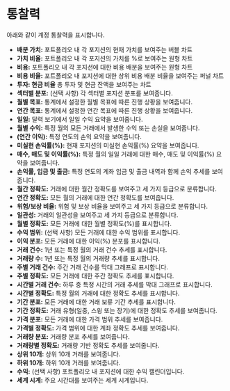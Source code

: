 # **통찰력**

아래와 같이 계정 통찰력을 표시합니다.
- **배분 가치:** 포트폴리오 내 각 포지션의 현재 가치를 보여주는 버블 차트
- **가치 비율:** 포트폴리오 내 각 포지션의 가치를 %로 보여주는 원형 차트
- **비용:** 포트폴리오 내 각 포지션에 대한 비용 배분을 보여주는 원형 차트
- **비용 비율:** 포트폴리오 내 포지션에 대한 상위 비용 배분 비율을 보여주는 퍼널 차트
- **투자: 현금 비율** 총 투자 및 현금 잔액을 보여주는 차트
- **섹터별 분포:** (선택 사항) 각 섹터별 포지션 분포를 보여줍니다.
- **월별 목표:** 통계에서 설정한 월별 목표에 따른 진행 상황을 보여줍니다.
- **연간 목표:** 통계에서 설정한 연간 목표에 따른 진행 상황을 보여줍니다.
- **일일:** 달력 보기에서 일일 수익 요약을 보여줍니다.
- **월별 수익:** 특정 월의 모든 거래에서 발생한 수익 또는 손실을 보여줍니다.
- **(연간 이익):** 특정 연도의 손익 요약을 보여줍니다.
- **미실현 손익률(%):** 현재 포지션의 미실현 손익률(%) 요약을 보여줍니다.
- **매수, 매도 및 이익률(%):** 특정 월의 일일 거래에 대한 매수, 매도 및 이익률(%) 요약을 보여줍니다.
- **손익률, 입금 및 출금:** 특정 연도의 계좌 입금 및 출금 내역과 함께 손익 추세를 보여줍니다.
- **월간 정확도:** 거래에 대한 월간 정확도를 보여주고 세 가지 등급으로 분류합니다.
- **연간 정확도:** 모든 월의 거래에 대한 연간 정확도를 보여줍니다.
- **위험/보상 비율:** 위험 및 보상 비율을 보여주고 세 가지 등급으로 분류합니다.
- **일관성:** 거래의 일관성을 보여주고 세 가지 등급으로 분류합니다.
- **월별 정확도:** 모든 거래에 대한 월별 정확도(%)를 표시합니다.
- **수익 범위:** (선택 사항) 모든 거래에 대한 수익 범위를 표시합니다.
- **이익 분포:** 모든 거래에 대한 이익(%) 분포를 표시합니다.
- **거래 건수:** 1년 또는 특정 월의 거래 건수 추세를 표시합니다.
- **거래량 수:** 1년 또는 특정 월의 거래량 추세를 표시합니다.
- **주별 거래 건수:** 주간 거래 건수를 막대 그래프로 표시합니다.
- **주별 정확도:** 모든 거래에 대한 주간 정확도 추세를 표시합니다.
- **시간별 거래 건수:** 하루 중 특정 시간의 거래 추세를 막대 그래프로 표시합니다.
- **시간별 정확도:** 특정 월의 거래에 대한 정확도 추세를 표시합니다.
- **기간 분포:** 모든 거래에 대한 거래 보류 기간 추세를 표시합니다.
- **기간 정확도:** 거래 유형(일중, 스윙 또는 장기)에 대한 정확도 추세를 보여줍니다.
- **가격 분포:** 모든 거래에 대한 가격 범위 추세를 보여줍니다.
- **가격별 정확도:** 가격 범위에 대한 계좌 정확도 추세를 보여줍니다.
- **거래량 분포:** 거래량 분포 추세를 보여줍니다.
- **거래량별 정확도:** 거래량 기반 정확도 추세를 보여줍니다.
- **상위 10개:** 상위 10개 거래를 보여줍니다.
- **하위 10개:** 하위 10개 거래를 보여줍니다.
- **수익:** (선택 사항) 포트폴리오 내 포지션에 대한 수익 캘린더입니다.
- **세계 시계:** 주요 시간대를 보여주는 세계 시계입니다.

